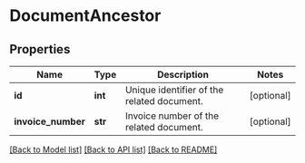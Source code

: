 # DocumentAncestor

## Properties
Name | Type | Description | Notes
------------ | ------------- | ------------- | -------------
**id** | **int** | Unique identifier of the related document. | [optional] 
**invoice_number** | **str** | Invoice number of the related document. | [optional] 

[[Back to Model list]](../README.md#documentation-for-models) [[Back to API list]](../README.md#documentation-for-api-endpoints) [[Back to README]](../README.md)

